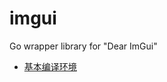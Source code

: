 # imgui
Go wrapper library for "Dear ImGui"

- [基本编译环境](https://github.com/gooid/gooid/wiki/%E5%9F%BA%E6%9C%AC%E7%BC%96%E8%AF%91%E7%8E%AF%E5%A2%83)

